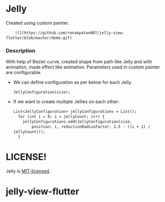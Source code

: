 
# Jelly
Created using custom painter.

        ![](https://github.com/ronakpatan007/jelly-view-flutter/blob/master/demo.gif) 


### Description
With help of Bezier curve, created shape from path like Jelly and with animation, made effect like animation. Parameters used in custom painter are configurable.

* We can define configuration as per below for each Jelly.
    ```
    JellyConfiguration(size);
    ```

* If we want to create multiple Jellies on each other:
    ```
    List<JellyConfiguration> jellyConfigurations = List();
      for (int i = 0; i < jellyCount; i++) {
        jellyConfigurations.add(JellyConfiguration(size,
            position: i, reductionRadiusFactor: 1.5 - ((i + 1) / jellyCount)));
      }
    ```


# LICENSE!
Jelly is [MIT-licensed](/LICENSE).

# jelly-view-flutter
